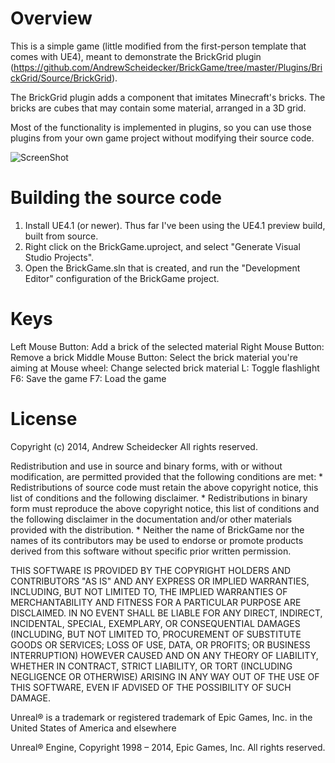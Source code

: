 # Overview

This is a simple game (little modified from the first-person template that comes with UE4), meant to demonstrate the BrickGrid plugin (https://github.com/AndrewScheidecker/BrickGame/tree/master/Plugins/BrickGrid/Source/BrickGrid).

The BrickGrid plugin adds a component that imitates Minecraft's bricks. The bricks are cubes that may contain some material, arranged in a 3D grid.

Most of the functionality is implemented in plugins, so you can use those plugins from your own game project without modifying their source code.

![ScreenShot](https://raw.githubusercontent.com/AndrewScheidecker/BrickGame/master/Screenshot.jpg)

# Building the source code

1. Install UE4.1 (or newer). Thus far I've been using the UE4.1 preview build, built from source.
2. Right click on the BrickGame.uproject, and select "Generate Visual Studio Projects".
3. Open the BrickGame.sln that is created, and run the "Development Editor" configuration of the BrickGame project.

# Keys

Left Mouse Button: Add a brick of the selected material
Right Mouse Button: Remove a brick
Middle Mouse Button: Select the brick material you're aiming at
Mouse wheel: Change selected brick material
L: Toggle flashlight
F6: Save the game
F7: Load the game

# License

Copyright (c) 2014, Andrew Scheidecker
All rights reserved.

Redistribution and use in source and binary forms, with or without
modification, are permitted provided that the following conditions are met:
    * Redistributions of source code must retain the above copyright
      notice, this list of conditions and the following disclaimer.
    * Redistributions in binary form must reproduce the above copyright
      notice, this list of conditions and the following disclaimer in the
      documentation and/or other materials provided with the distribution.
    * Neither the name of BrickGame nor the
      names of its contributors may be used to endorse or promote products
      derived from this software without specific prior written permission.

THIS SOFTWARE IS PROVIDED BY THE COPYRIGHT HOLDERS AND CONTRIBUTORS "AS IS" AND
ANY EXPRESS OR IMPLIED WARRANTIES, INCLUDING, BUT NOT LIMITED TO, THE IMPLIED
WARRANTIES OF MERCHANTABILITY AND FITNESS FOR A PARTICULAR PURPOSE ARE
DISCLAIMED. IN NO EVENT SHALL <COPYRIGHT HOLDER> BE LIABLE FOR ANY
DIRECT, INDIRECT, INCIDENTAL, SPECIAL, EXEMPLARY, OR CONSEQUENTIAL DAMAGES
(INCLUDING, BUT NOT LIMITED TO, PROCUREMENT OF SUBSTITUTE GOODS OR SERVICES;
LOSS OF USE, DATA, OR PROFITS; OR BUSINESS INTERRUPTION) HOWEVER CAUSED AND
ON ANY THEORY OF LIABILITY, WHETHER IN CONTRACT, STRICT LIABILITY, OR TORT
(INCLUDING NEGLIGENCE OR OTHERWISE) ARISING IN ANY WAY OUT OF THE USE OF THIS
SOFTWARE, EVEN IF ADVISED OF THE POSSIBILITY OF SUCH DAMAGE.

Unreal® is a trademark or registered trademark of Epic Games, Inc. in the United States of America and elsewhere

Unreal® Engine, Copyright 1998 – 2014, Epic Games, Inc.  All rights reserved.